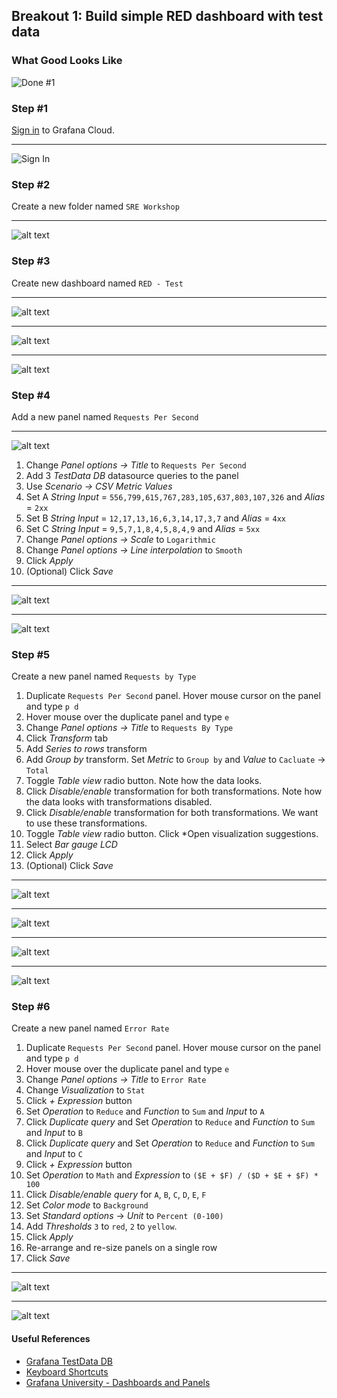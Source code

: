 ## Breakout 1: Build simple RED dashboard with test data

### What Good Looks Like

![Done #1](red.png)

### Step #1
[Sign in](https://grafana.com/auth/sign-in) to Grafana Cloud. 

---
![Sign In](sign_in.png)

### Step #2
Create a new folder named `SRE Workshop` 

---
![alt text](new_folder.png) 

### Step #3
Create new dashboard named `RED - Test`

---
![alt text](new_dashboard.png)

---
![alt text](new_dashboard2.png)

---
![alt text](new_dashboard3.png)

### Step #4
Add a new panel named `Requests Per Second`

---
![alt text](new_panel1.png)

1. Change *Panel options -> Title* to `Requests Per Second`
2. Add 3 *TestData DB* datasource queries to the panel
3. Use *Scenario -> CSV Metric Values* 
4. Set A *String Input* = `556,799,615,767,283,105,637,803,107,326` and *Alias* = `2xx`
5. Set B *String Input* = `12,17,13,16,6,3,14,17,3,7` and *Alias* = `4xx`
6. Set C *String Input* = `9,5,7,1,8,4,5,8,4,9` and *Alias* = `5xx`
7. Change *Panel options -> Scale* to `Logarithmic`
8. Change *Panel options -> Line interpolation* to `Smooth`
9. Click *Apply*
10. (Optional) Click *Save* 

---
![alt text](requests_per_second1.png)

---
![alt text](requests_per_second2.png)

### Step #5
Create a new panel named `Requests by Type`

1. Duplicate `Requests Per Second` panel. Hover mouse cursor on the panel and type `p d`
2. Hover mouse over the duplicate panel and type `e`
3. Change *Panel options -> Title* to `Requests By Type`
4. Click *Transform* tab
5. Add *Series to rows* transform
6. Add *Group by* transform. Set *Metric* to `Group by` and *Value* to `Cacluate` -> `Total`
7. Toggle *Table view* radio button. Note how the data looks.
8. Click *Disable/enable* transformation for both transformations. Note how the data looks with transformations disabled.
9. Click *Disable/enable* transformation for both transformations. We want to use these transformations. 
10. Toggle *Table view* radio button. Click *Open visualization suggestions.
11. Select *Bar gauge LCD* 
12. Click *Apply*
13. (Optional) Click *Save* 

---
![alt text](requests_by_type1.png)

---
![alt text](requests_by_type2.png)

---
![alt text](requests_by_type3.png)

---
![alt text](requests_by_type4.png)

### Step #6
Create a new panel named `Error Rate`

1. Duplicate `Requests Per Second` panel. Hover mouse cursor on the panel and type `p d`
2. Hover mouse over the duplicate panel and type `e`
3. Change *Panel options -> Title* to `Error Rate`
4. Change *Visualization* to `Stat`
5. Click *+ Expression* button
6. Set *Operation* to `Reduce` and *Function* to `Sum` and *Input* to `A`
7. Click *Duplicate query* and Set *Operation* to `Reduce` and *Function* to `Sum` and *Input* to `B`
8. Click *Duplicate query* and Set *Operation* to `Reduce` and *Function* to `Sum` and *Input* to `C`
9. Click *+ Expression* button
10. Set *Operation* to `Math` and *Expression* to `($E + $F) / ($D + $E + $F) * 100`
11. Click *Disable/enable query* for `A`, `B`, `C`, `D`, `E`, `F`
12. Set *Color mode* to `Background`
13. Set *Standard options* -> *Unit* to `Percent (0-100)`
14. Add *Thresholds* `3` to `red`, `2` to `yellow`. 
15. Click *Apply*
16. Re-arrange and re-size panels on a single row
17. Click *Save*

---
![alt text](error_rate1.png)

---
![alt text](error_rate2.png)


#### Useful References 
* [Grafana TestData DB](https://grafana.com/docs/grafana/latest/datasources/testdata/)
* [Keyboard Shortcuts](https://grafana.com/docs/grafana/latest/dashboards/use-dashboards/#keyboard-shortcuts)
* [Grafana University - Dashboards and Panels](https://university.grafana.com/learn/public/learning_plan/view/27/playlist-intro-to-visualizing-data-with-dashboards-and-panels)